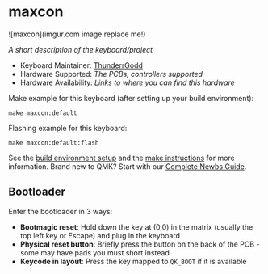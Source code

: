 # maxcon

![maxcon](imgur.com image replace me!)

*A short description of the keyboard/project*

* Keyboard Maintainer: [ThunderrGodd](https://github.com/ThunderrGodd)
* Hardware Supported: *The PCBs, controllers supported*
* Hardware Availability: *Links to where you can find this hardware*

Make example for this keyboard (after setting up your build environment):

    make maxcon:default

Flashing example for this keyboard:

    make maxcon:default:flash

See the [build environment setup](https://docs.qmk.fm/#/getting_started_build_tools) and the [make instructions](https://docs.qmk.fm/#/getting_started_make_guide) for more information. Brand new to QMK? Start with our [Complete Newbs Guide](https://docs.qmk.fm/#/newbs).

## Bootloader

Enter the bootloader in 3 ways:

* **Bootmagic reset**: Hold down the key at (0,0) in the matrix (usually the top left key or Escape) and plug in the keyboard
* **Physical reset button**: Briefly press the button on the back of the PCB - some may have pads you must short instead
* **Keycode in layout**: Press the key mapped to `QK_BOOT` if it is available
